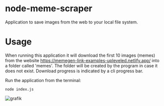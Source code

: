 # node-meme-scraper

Application to save images from the web to your local file system.

# Usage

When running this application it will download the first 10 images (memes) from the website https://memegen-link-examples-upleveled.netlify.app/ into a folder called 'memes'. The folder will be created by the program in case it does not exist. Download progress is indicated by a cli progress bar.

Run the application from the terminal:

`node index.js`

![grafik](https://github.com/user-attachments/assets/3eb98f42-e64a-4db8-bf01-4d19a65d44b6)

